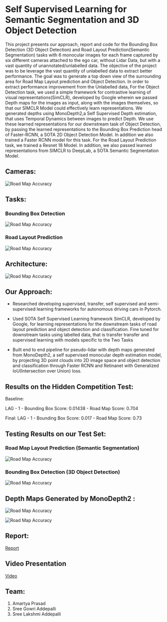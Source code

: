 # Self Supervised Learning for Semantic Segmentation and 3D Object Detection

This project presents our approach, report and code for the Bounding Box Detection (3D Object Detection) and Road Layout Prediction(Semantic Segmentation) tasks with 6 monocular  images for each frame captured by six different cameras attached to the ego car, without Lidar Data, but with a vast quantity of unannotated/unlabelled data. The objective of the project was to be leverage the vast quantity of unlabelled data to extract better performance. The goal was to generate a top down view of the surrounding area for Road Map Layout prediction and Object Detection. In order to extract performance improvement from the Unlabelled data, For the Object Detection task, we used a simple framework for contrastive learning of visual representations(SimCLR), developed by Google wherein we passed Depth maps for the images as input, along with the images themselves, so that our SIMCLR Model could effectively learn representations. We generated depths using MonoDepth2,a Self Supervised Depth estimation, that uses Temporal Dynamics between images to predict Depth. We use these learned representations for our downstream task of Object Detection, by passing the learned representations to the Bounding Box Prediction head of Faster-RCNN, a SOTA 2D Object Detection Model. In addition we also trained a Faster RCNN model for this task. For the Road Layout Prediction task, we trained a Resnet 18 Model. In addition, we also passed learned representations from SIMCLR to DeepLab, a SOTA Semantic Segmentation Model.

## Cameras:

![Road Map Accuracy](images/camera_orientations.jpeg)



## Tasks:

### Bounding Box Detection

![Road Map Accuracy](images/Task.png)


### Road Layout Prediction

![Road Map Accuracy](images/road_layout_prediction.jpeg)



## Architecture:

![Road Map Accuracy](images/arch.png)


## Our Approach:

- Researched developing supervised, transfer, self supervised and semi-supervised learning frameworks for autonomous driving cars in Pytorch.

- Used SOTA Self Supervised Learning framework SimCLR, developed by Google, for learning representations for the downstream tasks of road layout prediction and object detection and classification. Fine tuned for downstream tasks using labelled data, that is transfer transfer and supervised learning with models specific to the Two Tasks

- Built end to end pipeline for pseudo-lidar with depth maps generated from MonoDepth2, a self supervised monocular depth estimation model, by projecting 3D point clouds into 2D image space and object detection and classification through Faster RCNN and Retinanet with Generalized IoU(Intersection over Union) loss.


## Results on the Hidden Competition Test:
Baseline:

LAG - 1 - Bounding Box Score: 0.01438 - Road Map Score: 0.704

Final:
LAG - 1 - Bounding Box Score: 0.017 - Road Map Score: 0.73

## Testing Results on our Test Set:


### Road Map Layout Prediction (Semantic Segmentation)

![Road Map Accuracy](images/Result_Road_map.png)

### Bounding Box Detection (3D Object Detection)

![Road Map Accuracy](images/object%20detection.png)


## Depth Maps Generated by MonoDepth2 :

![Road Map Accuracy](/images/OriginalImage.jpg)

![Road Map Accuracy](images/DepthImage.jpg)


## Report:

[Report](https://github.com/amartyap/Self-Supervised-Learning---Autonomous-Driving---Deep-Learning-Competition/blob/dependabot/pip/baseline/bleach-3.3.0/Final%20Report.pdf)


## Video Presentation

[Video](https://github.com/amartyap/Self-Supervised-Learning---Autonomous-Driving---Deep-Learning-Competition/blob/dependabot/pip/baseline/bleach-3.3.0/Video.mov)


## Team:

1. Amartya Prasad 
2. Sree Gowri Addepalli          
3. Sree Lakshmi Addepalli 






